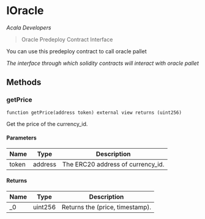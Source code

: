 # IOracle

*Acala Developers*

> Oracle Predeploy Contract Interface

You can use this predeploy contract to call oracle pallet

*The interface through which solidity contracts will interact with oracle pallet*

## Methods

### getPrice

```solidity
function getPrice(address token) external view returns (uint256)
```

Get the price of the currency_id.



#### Parameters

| Name | Type | Description |
|---|---|---|
| token | address | The ERC20 address of currency_id. |

#### Returns

| Name | Type | Description |
|---|---|---|
| _0 | uint256 | Returns the (price, timestamp). |




